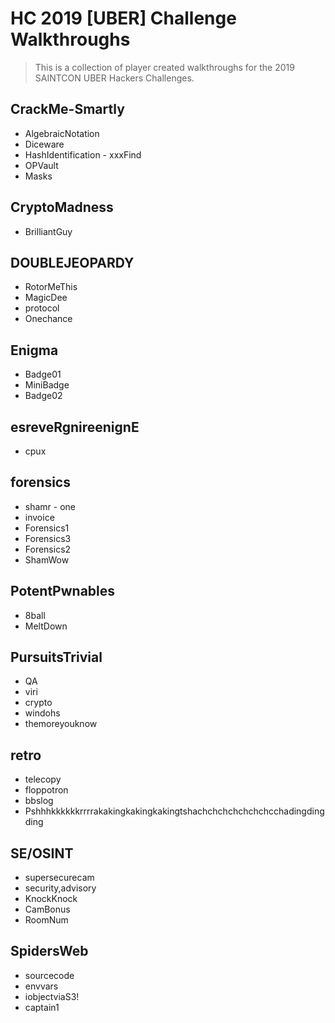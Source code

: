 # HC 2019 [UBER] Challenge Walkthroughs

> This is a collection of player created walkthroughs for the 2019 SAINTCON UBER Hackers Challenges.

## CrackMe-Smartly
 - AlgebraicNotation
 - Diceware
 - HashIdentification - xxxFind
 - OPVault
 - Masks

## CryptoMadness
 - BrilliantGuy

## DOUBLEJEOPARDY
 - RotorMeThis
 - MagicDee
 - protocol
 - Onechance

## Enigma
 - Badge01
 - MiniBadge
 - Badge02

## esreveRgnireenignE
 - cpux

## forensics
 - shamr - one
 - invoice
 - Forensics1
 - Forensics3
 - Forensics2
 - ShamWow

## PotentPwnables
 - 8ball
 - MeltDown

## PursuitsTrivial
 - QA
 - viri
 - crypto
 - windohs
 - themoreyouknow

## retro
 - telecopy
 - floppotron
 - bbslog
 - Pshhhkkkkkkrrrrakakingkakingkakingtshachchchchchchchcchadingdingding

## SE/OSINT
 - supersecurecam
 - security,advisory
 - KnockKnock
 - CamBonus
 - RoomNum

## SpidersWeb
 - sourcecode
 - envvars
 - iobjectviaS3!
 - captain1



